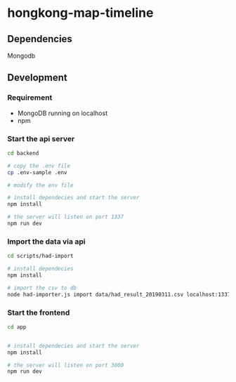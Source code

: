 # hongkong-map-timeline

## Dependencies

Mongodb

## Development

### Requirement

- MongoDB running on localhost
- npm

### Start the api server

```bash
cd backend

# copy the .env file
cp .env-sample .env

# modify the env file

# install dependecies and start the server
npm install

# the server will listen on port 1337
npm run dev

```

### Import the data via api

```bash
cd scripts/had-import

# install dependecies
npm install

# import the csv to db
node had-importer.js import data/had_result_20190311.csv localhost:1337

```

### Start the frontend

```bash
cd app


# install dependecies and start the server
npm install

# the server will listen on port 3000
npm run dev
```